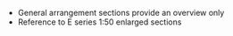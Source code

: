 - General arrangement sections provide an overview only
- Reference to E series <span class="highlight-red">1:50</span> enlarged sections